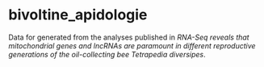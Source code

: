 # bivoltine_apidologie

Data for generated from the analyses published in *RNA-Seq reveals that mitochondrial genes and lncRNAs are paramount in different reproductive generations of the oil-collecting bee Tetrapedia diversipes*.


